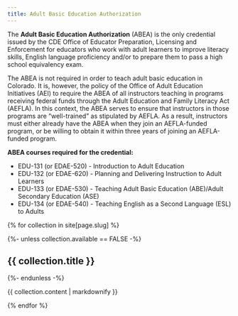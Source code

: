 ```yaml
---
title: Adult Basic Education Authorization
---
```

The **Adult Basic Education Authorization** (ABEA) is the only credential issued by the CDE Office of Educator Preparation, Licensing and Enforcement for educators who work with adult learners to improve literacy skills, English language proficiency and/or to prepare them to pass a high school equivalency exam.

The ABEA is not required in order to teach adult basic education in Colorado. It is, however, the policy of the Office of Adult Education Initiatives (AEI) to require the ABEA of all instructors teaching in programs receiving federal funds through the Adult Education and Family Literacy Act (AEFLA). In this context, the ABEA serves to ensure that instructors in those programs are “well-trained” as stipulated by AEFLA. As a result, instructors must either already have the ABEA when they join an AEFLA-funded program, or be willing to obtain it within three years of joining an AEFLA-funded program.

**ABEA courses required for the credential:**

 * EDU-131 (or EDAE-520) - Introduction to Adult Education
 * EDU-132 (or EDAE-620) - Planning and Delivering Instruction to Adult Learners
 * EDU-133 (or EDAE-530) - Teaching Adult Basic Education (ABE)/Adult Secondary Education (ASE)
 * EDU-134 (or EDAE-540) - Teaching English as a Second Language (ESL) to Adults

{% for collection in site[page.slug] %}
  <article>

   {%- unless collection.available == FALSE -%}
    <h2 class="mdc-typography--headline2">{{ collection.title }}</h2>
   {%- endunless -%}

   {{ collection.content | markdownify }}

  </article>
{% endfor %}
